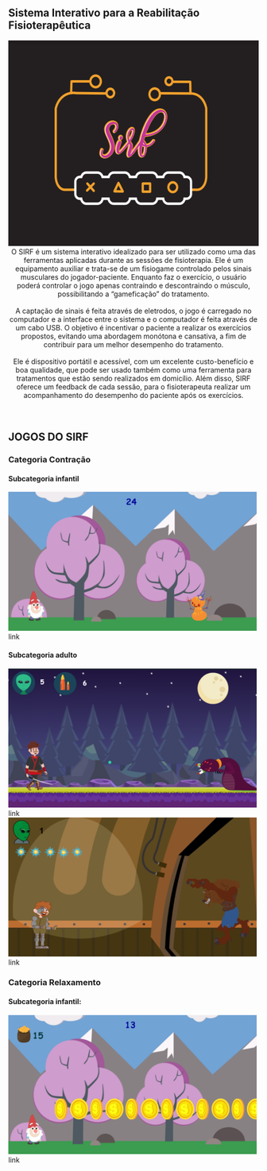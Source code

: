 ##   Sistema Interativo para a Reabilitação Fisioterapêutica

<center>
<img src="LOGO.PNG" width="558" height="414"> 
</center>

<center>
O SIRF é um sistema interativo idealizado para ser utilizado como uma das ferramentas aplicadas durante as sessões de fisioterapia. Ele é um equipamento auxiliar e trata-se de um fisiogame controlado pelos sinais musculares do jogador-paciente. Enquanto faz o exercício, o usuário poderá controlar o jogo apenas contraindo e descontraindo o músculo, possibilitando a “gameficação” do tratamento.
<br>
  <br>
A captação de sinais é feita através de eletrodos, o jogo é carregado no computador e a interface entre o sistema e o computador é feita através de um cabo USB. O objetivo é incentivar o paciente a realizar os exercícios propostos, evitando uma abordagem monótona e cansativa, a fim de contribuir para um melhor desempenho do tratamento.
<br>
  <br>
Ele é dispositivo portátil e acessível, com um excelente custo-benefício e boa qualidade, que pode ser usado também como uma ferramenta para tratamentos que estão sendo realizados em domicílio. Além disso, SIRF oferece um feedback de cada sessão, para o fisioterapeuta realizar um acompanhamento do desempenho do paciente após os exercícios.
</center>
<br>
<br>

## JOGOS DO SIRF

### Categoria Contração


#### Subcategoria infantil
<img src="icon1.png" width="500" height="280"> 
<br>
link

#### Subcategoria adulto
<img src="icon3.png" width="500" height="280"> 
<br>
link

<img src="icon4.png" width="500" height="280"> 
<br>
link

### Categoria Relaxamento

#### Subcategoria infantil:
<img src="icon2.png" width="500" height="280"> 
<br>
link
